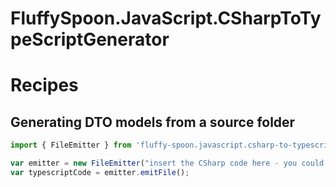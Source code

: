 # FluffySpoon.JavaScript.CSharpToTypeScriptGenerator

# Recipes

## Generating DTO models from a source folder
```typescript
import { FileEmitter } from 'fluffy-spoon.javascript.csharp-to-typescript-generator';

var emitter = new FileEmitter("insert the CSharp code here - you could also read it from a file.");
var typescriptCode = emitter.emitFile();
```
